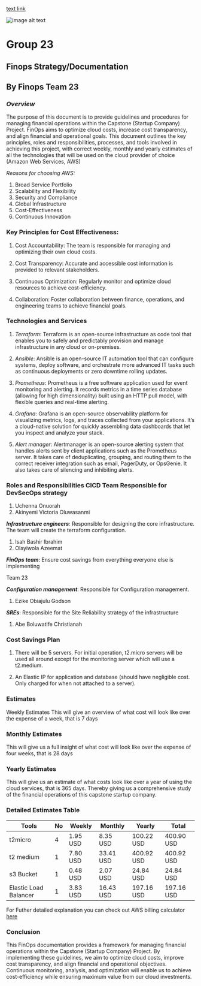 [text link](https://www.collidu.com/media/catalog/product/img/8/9/8956d530a6048395848cd08f06a18451ad6a8e6c47a1769db264c2c2ec899358/finops-slide1.png)

![image alt text](https://www.collidu.com/media/catalog/product/img/8/9/8956d530a6048395848cd08f06a18451ad6a8e6c47a1769db264c2c2ec899358/finops-slide1.png)


# <h1> **Group 23** </h1>

## <h2> Finops Strategy/Documentation

## By Finops Team 23 </h2>


### <h3> *Overview* </h3>


The purpose of this document is to provide guidelines and procedures for managing financial operations within the Capstone (Startup Company) Project. FinOps aims to optimize cloud costs, increase cost transparency, and align financial and operational goals. This document outlines the key principles, roles and responsibilities, processes, and tools involved in achieving this project, with correct weekly, monthly and yearly estimates of all the technologies that will be used on the cloud provider of choice (Amazon Web Services, AWS)

*Reasons for choosing AWS:*

1. Broad Service Portfolio
2. Scalability and Flexibility
3. Security and Compliance
4. Global Infrastructure
5. Cost-Effectiveness
6. Continuous Innovation

#### <h3> **Key Principles for Cost Effectiveness:**</h3>

1. Cost Accountability: The team is responsible for managing and optimizing their own cloud costs.

2. Cost Transparency: Accurate and accessible cost information is provided to relevant stakeholders.

3. Continuous Optimization: Regularly monitor and optimize cloud resources to achieve cost-efficiency.

4. Collaboration: Foster collaboration between finance, operations, and engineering teams to achieve financial goals.



### <h3> **Technologies and Services** </h3>
1. *Terraform*: Terraform is an open-source infrastructure as code tool that enables you to safely and predictably provision and manage infrastructure in any cloud or on-premises.

2. *Ansible*: Ansible is an open-source IT automation tool that can configure systems, deploy software, and orchestrate more advanced IT tasks such as continuous deployments or zero downtime rolling updates.

3. *Prometheus*: Prometheus is a free software application used for event monitoring and alerting. It records metrics in a time series database (allowing for high dimensionality) built using an HTTP pull model, with flexible queries and real-time alerting.

4. *Grafana*: Grafana is an open-source observability platform for visualizing metrics, logs, and traces collected from your applications. It’s a cloud-native solution for quickly assembling data dashboards that let you inspect and analyze your stack.

5. *Alert manager*: Alertmanager is an open-source alerting system that handles alerts sent by client applications such as the Prometheus server. It takes care of deduplicating, grouping, and routing them to the correct receiver integration such as email, PagerDuty, or OpsGenie. It also takes care of silencing and inhibiting alerts.


### <h3> **Roles and Responsibilities CICD Team Responsible for DevSecOps strategy** </h3>

1. Uchenna Onuorah
2. Akinyemi Victoria Oluwasanmi

***Infrastructure engineers***: Responsible for designing the core infrastructure. The team will create the terraform configuration.

1. Isah Bashir Ibrahim
2. Olayiwola Azeemat

***FinOps team***: Ensure cost savings from everything everyone else is implementing

Team 23

***Configuration management***: Responsible for Configuration management.

1. Ezike Obiajulu Godson

***SREs***: Responsible for the Site Reliability strategy of the infrastructure

1. Abe Boluwatife Christianah



### <h3> **Cost Savings Plan** </h3>

1. There will be 5 servers. For initial operation, t2.micro servers will be used all around except for the monitoring server which will use a t2.medium.

2. An Elastic IP for application and database (should have negligible cost. Only charged for when not attached to a server).


### <h3> **Estimates** </h3>
Weekly Estimates
This will give an overview of what cost will look like over the expense of a week, that is 7 days

### <h3> **Monthly Estimates** </h3>
This will give us a full insight of what cost will look like over the expense of four weeks, that is 28 days

### <h3> **Yearly Estimates** </h3>
This will give us an estimate of what costs look like over a year of using the cloud services, that is 365 days. Thereby giving us a comprehensive study of the financial operations of this capstone startup company.



### <h3> **Detailed Estimates Table** </h3>


| Tools | No | Weekly | Monthly | Yearly | Total |
| --- | --- | --- | --- | --- | --- |
| t2micro | 4 | 1.95 USD | 8.35 USD | 100.22 USD | 400.90 USD |
| t2 medium | 1 | 7.80 USD | 33.41 USD | 400.92 USD | 400.92 USD |
| s3 Bucket | 1 | 0.48 USD | 2.07 USD | 24.84 USD | 24.84 USD |
| Elastic Load Balancer | 1 | 3.83 USD | 16.43 USD | 197.16 USD | 197.16 USD |

For Futher detailed explanation you can check out AWS billing calculator [here](https://calculator.aws/#/)


### <h3> **Conclusion** </h3>
This FinOps documentation provides a framework for managing financial operations within the Capstone (Startup Company) Project. By implementing these guidelines, we aim to optimize cloud costs, improve cost transparency, and align financial and operational objectives. Continuous monitoring, analysis, and optimization will enable us to achieve cost-efficiency while ensuring maximum value from our cloud investments.

